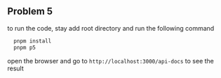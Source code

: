 ## Problem 5
to run the code, stay add root directory and run the following command
```bash
  pnpm install
  pnpm p5
```

open the browser and go to `http://localhost:3000/api-docs` to see the result

